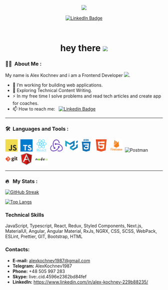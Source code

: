 <p align="center"><img src="https://media.giphy.com/media/HwBlFQZFcAoUcPHZdX/giphy.gif" width='50%'/></p>
<p align="center">
<a href="https://www.linkedin.com/in/alex-kochnev-229b88235/"><img src="https://img.shields.io/badge/LinkedIn-blue?style=for-the-badge&logo=linkedin&logoColor=white" alt="LinkedIn Badge"></a>
</p>
<p align="center">

<p align="center"><img src="https://komarev.com/ghpvc/?username=alexkochnev1987&style=flat-square&color=blue" alt=""></p>

<h1 align="center">hey there <img src="https://media.giphy.com/media/hvRJCLFzcasrR4ia7z/giphy.gif" width="40"></h1>

### :man_technologist: &nbsp;About Me :

My name is Alex Kochnev and i am a Frontend Developer <img src="https://media.giphy.com/media/WUlplcMpOCEmTGBtBW/giphy.gif" width="30">.

- 🔭 I’m working for building web applications.
- 🌱 Exploring Technical Content Writing.
- ⚡ In my free time I solve problems and read tech articles and create app for coaches.
- 📫 How to reach me: &nbsp; [![Linkedin Badge](https://img.shields.io/badge/-ak-blue?style=flat&logo=Linkedin&logoColor=white)](https://www.linkedin.com/in/alex-kochnev-229b88235)

---

### 🛠 &nbsp;Languages and Tools :

<p>
    <img src="https://github.com/devicons/devicon/blob/master/icons/javascript/javascript-original.svg" title="JavaScript" alt="JavaScript" width="40" height="40"/>&nbsp;
    <img src="https://github.com/devicons/devicon/blob/master/icons/typescript/typescript-original.svg" title="Typescript" alt="Typescript" width="40" height="40"/>&nbsp;
    <img src="https://github.com/devicons/devicon/blob/master/icons/react/react-original-wordmark.svg" title="React" alt="React" width="40" height="40"/>&nbsp;
    <img src="https://github.com/devicons/devicon/blob/master/icons/redux/redux-original.svg" title="Redux" alt="Redux " width="40" height="40"/>&nbsp;
    <img src="https://github.com/devicons/devicon/blob/master/icons/materialui/materialui-original.svg" title="Material UI" alt="Material UI" width="40" height="40"/>&nbsp;
    <img src="https://github.com/devicons/devicon/blob/master/icons/css3/css3-plain-wordmark.svg"  title="CSS3" alt="CSS" width="40" height="40"/>&nbsp;
    <img src="https://github.com/devicons/devicon/blob/master/icons/html5/html5-original.svg" title="HTML5" alt="HTML" width="40" height="40"/>&nbsp;
    <img src="https://github.com/devicons/devicon/blob/master/icons/firebase/firebase-plain-wordmark.svg" title="Firebase" alt="Firebase" width="40" height="40"/>&nbsp;
    <img src="https://www.vectorlogo.zone/logos/getpostman/getpostman-icon.svg" title="Postman"  alt="Postman" width="40" height="40"/>&nbsp;
    <img src="https://github.com/devicons/devicon/blob/master/icons/git/git-original-wordmark.svg" title="Git" **alt="Git" width="40" height="40"/>&nbsp;
    <img src="https://github.com/devicons/devicon/blob/master/icons/angularjs/angularjs-original.svg" title="Angular" alt="Angular" width="40" height="40"/>&nbsp;
    <img src="https://github.com/devicons/devicon/blob/master/icons/nodejs/nodejs-original-wordmark.svg" title="NodeJS" alt="NodeJS" width="40" height="40"/>&nbsp;
</p>

---

### 🔥 &nbsp; My Stats :
[![GitHub Streak](http://github-readme-streak-stats.herokuapp.com?user=alexkochnev1987&theme=dark&background=000000)](https://git.io/streak-stats)

[![Top Langs](https://github-readme-stats.vercel.app/api/top-langs/?username=alexkochnev1987&layout=compact&theme=vision-friendly-dark)](https://github.com/anuraghazra/github-readme-stats)

### Technical Skills
JavaScript, Typescript, React, Redux, Styled Components, Next.js, MaterialUI, Angular, Angular Material, RxJs, NGRX, CSS, SCSS, WebPack, ESLint, Prettier, GIT, Bootstrap, HTML
### Contacts:
- **E-mail:** alexkochnev1987@gmail.com
- **Telegram:** AlexKochnev1987
- **Phone:** +48 505 997 283
- **Skype:** live:.cid.4596e2362bd84fef
- **LinkedIn:** https://www.linkedin.com/in/alex-kochnev-229b88235/
